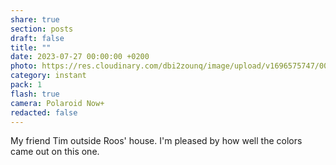 ```yaml
---
share: true
section: posts
draft: false
title: ""
date: 2023-07-27 00:00:00 +0200
photo: https://res.cloudinary.com/dbi2zounq/image/upload/v1696575747/002_mb7xqg.jpg
category: instant
pack: 1
flash: true
camera: Polaroid Now+
redacted: false
---
```



My friend Tim outside Roos' house. I'm pleased by how well the colors came out on this one.